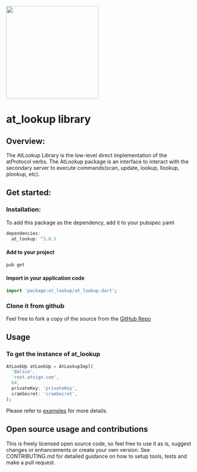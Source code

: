 <img width=250px src="https://atsign.dev/assets/img/atPlatform_logo_gray.svg?sanitize=true">

# at_lookup library

## Overview:

The AtLookup Library is the low-level direct implementation of the atProtocol verbs. The AtLookup package is an interface
to interact with the secondary server to execute commands(scan, update, lookup, llookup, plookup, etc).

## Get started:

### Installation:

To add this package as the dependency, add it to your pubspec.yaml

```dart  
dependencies:
  at_lookup: ^3.0.5
```

#### Add to your project

```sh
pub get 
```

#### Import in your application code

```dart
import 'package:at_lookup/at_lookup.dart';
```

### Clone it from github

Feel free to fork a copy of the source from the [GitHub Repo](https://github.com/atsign-foundation/at_libraries)

## Usage

### To get the instance of at_lookup

```dart
AtLookUp atLookUp = AtLookupImpl(
  '@alice',
  'root.atsign.com',
  64,
  privateKey: 'privateKey',
  cramSecret: 'cramSecret',
);
```
Please refer to [examples](https://github.com/atsign-foundation/at_libraries/blob/doc_at_lookup/at_lookup/example/bin/example.dart) for more details.

## Open source usage and contributions

This is freely licensed open source code, so feel free to use it as is, suggest changes or enhancements or create your
own version. See CONTRIBUTING.md for detailed guidance on how to setup tools, tests and make a pull request.